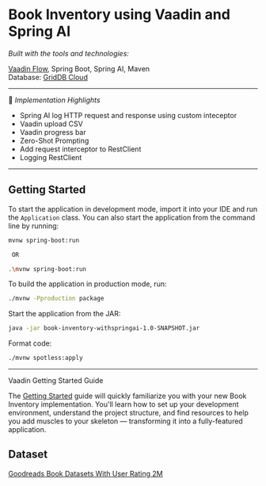# Book Inventory using Vaadin and Spring AI

<em>Built with the tools and technologies:</em>

[Vaadin Flow](https://vaadin.com/docs/latest/flow/what-is-flow), Spring Boot, Spring AI, Maven\
Database: [GridDB Cloud](https://www.global.toshiba/ww/products-solutions/ai-iot/griddb/product/griddb-cloud.html)

---

🔧 <em>Implementation Highlights</em>

- Spring AI log HTTP request and response using custom inteceptor
- Vaadin upload CSV
- Vaadin progress bar
- Zero-Shot Prompting
- Add request interceptor to RestClient
- Logging RestClient

---

## Getting Started

To start the application in development mode, import it into your IDE and run the `Application` class. 
You can also start the application from the command line by running: 

```bash
mvnw spring-boot:run

 OR 

.\mvnw spring-boot:run
```

To build the application in production mode, run:

```bash
./mvnw -Pproduction package
```

Start the application from the JAR:

```bash
java -jar book-inventory-withspringai-1.0-SNAPSHOT.jar
```

Format code:

```bash
./mvnw spotless:apply
```

---

Vaadin Getting Started Guide

The [Getting Started](https://vaadin.com/docs/latest/getting-started) guide will quickly familiarize you with your new Book Inventory implementation. You'll learn how to set up your development environment, understand the project structure, and find resources to help you add muscles to your skeleton — transforming it into a fully-featured application.

## Dataset

[Goodreads Book Datasets With User Rating 2M](https://www.kaggle.com/datasets/bahramjannesarr/goodreads-book-datasets-10m/)